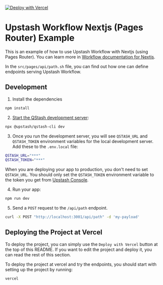 [![Deploy with Vercel](https://vercel.com/button)](https://vercel.com/new/clone?repository-url=https%3A%2F%2Fgithub.com%2Fupstash%2Fworkflow-js%2Ftree%2Fmain%2Fworkflow%2Fnextjs-pages&env=QSTASH_TOKEN&envDescription=You%20can%20access%20this%20variable%20from%20Upstash%20Console%2C%20under%20QStash%20page.%20&project-name=workflow-nextjs&repository-name=workflow-nextjs&demo-title=Upstash%20Workflow%20Example&demo-description=A%20Next.js%20application%20utilizing%20Upstash%20Workflow)

# Upstash Workflow Nextjs (Pages Router) Example

This is an example of how to use Upstash Workflow with Nextjs (using Pages Router). You can learn more in [Workflow documentation for Nextjs](https://upstash.com/docs/qstash/workflow/quickstarts/vercel-nextjs).

In the `src/pages/api/path.sh` file, you can find out how one can define endpoints serving Upstash Workflow.

## Development

1. Install the dependencies

```bash
npm install
```

2. [Start the QStash development server](https://upstash.com/docs/workflow/howto/local-development):

```bash
npx @upstash/qstash-cli dev
```

3. Once you run the development server, you will see `QSTASH_URL` and `QSTASH_TOKEN` environment variables for the local development server. Add these to the `.env.local` file:

```bash
QSTASH_URL="***"
QSTASH_TOKEN="***"
```

When you are deploying your app to production, you don't need to set `QSTASH_URL`. You should only set the `QSTASH_TOKEN` environment variable to the token you get from [Upstash Console](https://console.upstash.com/qstash).

4. Run your app:

```bash
npm run dev
```

5. Send a `POST` request to the `/api/path` endpoint.

```bash
curl -X POST "http://localhost:3001/api/path" -d 'my-payload'
```

## Deploying the Project at Vercel

To deploy the project, you can simply use the `Deploy with Vercel` button at the top of this README. If you want to edit the project and deploy it, you can read the rest of this section.

To deploy the project at vercel and try the endpoints, you should start with setting up the project by running:

```
vercel
```